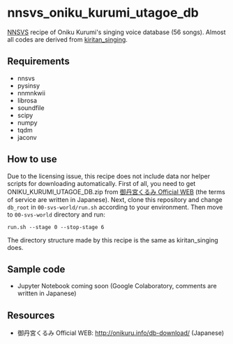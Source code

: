 # nnsvs_oniku_kurumi_utagoe_db

[NNSVS](https://github.com/r9y9/nnsvs) recipe of Oniku Kurumi's singing voice database (56 songs).
Almost all codes are derived from [kiritan_singing](https://github.com/r9y9/kiritan_singing).

## Requirements
- nnsvs
- pysinsy
- nnmnkwii
- librosa
- soundfile
- scipy
- numpy
- tqdm
- jaconv

## How to use
Due to the licensing issue, this recipe does not include data nor helper scripts for downloading automatically. First of all, you need to get ONIKU_KURUMI_UTAGOE_DB.zip from [御丹宮くるみ Official WEB](http://onikuru.info/db-download/) (the terms of service are written in Japanese). Next, clone this repository and change `db_root` in `00-svs-world/run.sh` according to your environment. Then move to `00-svs-world` directory and run:

    run.sh --stage 0 --stop-stage 6

The directory structure made by this recipe is the same as kiritan_singing does.

## Sample code
- Jupyter Notebook coming soon (Google Colaboratory, comments are written in Japanese)

## Resources

- 御丹宮くるみ Official WEB: http://onikuru.info/db-download/ (Japanese)

